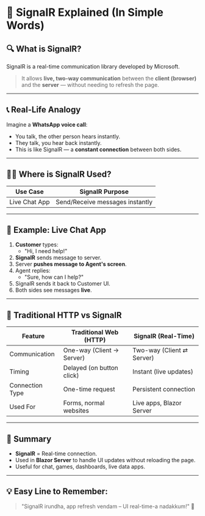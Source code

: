# 📡 SignalR Explained (In Simple Words)

## 🔍 What is SignalR?

SignalR is a real-time communication library developed by Microsoft.

> It allows **live, two-way communication** between the **client (browser)** and the **server** — without needing to refresh the page.

---

## 📞 Real-Life Analogy

Imagine a **WhatsApp voice call**:

- You talk, the other person hears instantly.
- They talk, you hear back instantly.
- This is like SignalR — a **constant connection** between both sides.

---

## 🧑‍💻 Where is SignalR Used?

| Use Case            | SignalR Purpose                     |
|---------------------|-------------------------------------|
| Live Chat App       | Send/Receive messages instantly     |    |

---


## 💬 Example: Live Chat App

1. **Customer** types:
   - "Hi, I need help!"
2. **SignalR** sends message to server.
3. Server **pushes message to Agent's screen**.
4. Agent replies:
   - "Sure, how can I help?"
5. SignalR sends it back to Customer UI.
6. Both sides see messages **live**.

---

## 🔁 Traditional HTTP vs SignalR

| Feature              | Traditional Web (HTTP)  | SignalR (Real-Time)        |
|----------------------|-------------------------|-----------------------------|
| Communication        | One-way (Client → Server) | Two-way (Client ⇄ Server) |
| Timing               | Delayed (on button click) | Instant (live updates)     |
| Connection Type      | One-time request          | Persistent connection       |
| Used For             | Forms, normal websites    | Live apps, Blazor Server    |

---

## 🧠 Summary

- **SignalR** = Real-time connection.
- Used in **Blazor Server** to handle UI updates without reloading the page.
- Useful for chat, games, dashboards, live data apps.

---

## 💡 Easy Line to Remember:

> "SignalR irundha, app refresh vendam – UI real-time-a nadakkum!" 🚀

